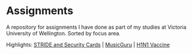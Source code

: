 # Assignments

A repository for assignments I have done as part of my studies at Victoria University of Wellington. Sorted by focus area.

Highlights:
[STRIDE and Security Cards](/Cybersecurity/STRIDEAndSecurityCards/) | [MusicGuru](/MusicGuru/) | [H1N1 Vaccine](/MachineLearning/H1N1Vaccine/)